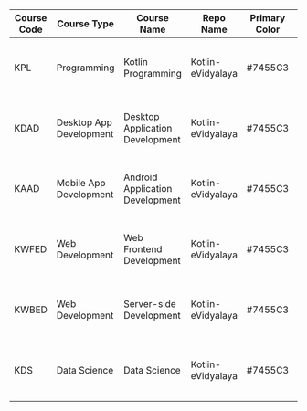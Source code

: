 | Course Code | Course Type             | Course Name                     | Repo Name         | Primary Color | Secondary Color | Created On               | Updated On               |
|-------------|-------------------------|---------------------------------|-------------------|---------------|-----------------|--------------------------|--------------------------|
| KPL         | Programming             | Kotlin Programming              | Kotlin-eVidyalaya | #7455C3       | #AC92EC         | 2021-10-12T10-33-00+0530 | 2021-10-12T10-33-00+0530 |
| KDAD        | Desktop App Development | Desktop Application Development | Kotlin-eVidyalaya | #7455C3       | #AC92EC         | 2021-10-12T10-33-00+0530 | 2021-10-12T10-33-00+0530 |
| KAAD        | Mobile App Development  | Android Application Development | Kotlin-eVidyalaya | #7455C3       | #AC92EC         | 2021-10-12T10-33-00+0530 | 2021-10-12T10-33-00+0530 |
| KWFED       | Web Development         | Web Frontend Development        | Kotlin-eVidyalaya | #7455C3       | #AC92EC         | 2021-10-12T10-33-00+0530 | 2021-10-12T10-33-00+0530 |
| KWBED       | Web Development         | Server-side Development         | Kotlin-eVidyalaya | #7455C3       | #AC92EC         | 2021-10-12T10-33-00+0530 | 2021-10-12T10-33-00+0530 |
| KDS         | Data Science            | Data Science                    | Kotlin-eVidyalaya | #7455C3       | #AC92EC         | 2021-10-12T10-33-00+0530 | 2021-10-12T10-33-00+0530 |